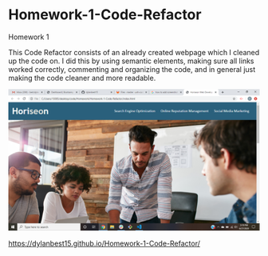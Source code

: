 # Homework-1-Code-Refactor
Homework 1

This Code Refactor consists of an already created webpage which I cleaned up the code on. I did this by using semantic elements, making sure all links worked correctly, commenting and organizing the code, and in general just making the code cleaner and more readable. 

![Code Refactor](screenshot-hw1.png)

https://dylanbest15.github.io/Homework-1-Code-Refactor/